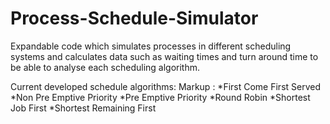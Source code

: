 # Process-Schedule-Simulator
Expandable code which simulates processes in different scheduling systems and calculates data such as waiting times and turn around time to be able to analyse each scheduling algorithm.

Current developed schedule algorithms:
Markup : *First Come First Served
*Non Pre Emptive Priority
*Pre Emptive Priority
*Round Robin
*Shortest Job First
*Shortest Remaining First

